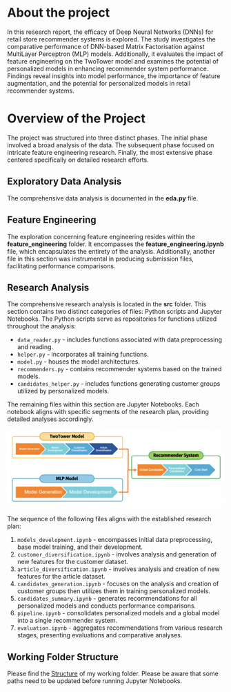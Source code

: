 # About the project
In this research report, the efficacy of Deep Neural Networks (DNNs) for retail store recommender systems is explored. The study investigates the comparative performance of DNN-based Matrix Factorisation against MultiLayer Perceptron (MLP) models. Additionally, it evaluates the impact of feature engineering on the TwoTower model and examines the potential of personalized models in enhancing recommender system performance. Findings reveal insights into model performance, the importance of feature augmentation, and the potential for personalized models in retail recommender systems.

# Overview of the Project
The project was structured into three distinct phases. The initial phase involved a broad analysis of the data. The subsequent phase focused on intricate feature engineering research. Finally, the most extensive phase centered specifically on detailed research efforts.

## Exploratory Data Analysis
The comprehensive data analysis is documented in the **eda.py** file.

## Feature Engineering
The exploration concerning feature engineering resides within the **feature_engineering** folder. It encompasses the **feature_engineering.ipynb** file, which encapsulates the entirety of the analysis. Additionally, another file in this section was instrumental in producing submission files, facilitating performance comparisons.

## Research Analysis
The comprehensive research analysis is located in the **src** folder. This section contains two distinct categories of files: Python scripts and Jupyter Notebooks. The Python scripts serve as repositories for functions utilized throughout the analysis:
- `data_reader.py` - includes functions associated with data preprocessing and reading.
- `helper.py` - incorporates all training functions.
- `model.py` - houses the model architectures.
- `recommenders.py` - contains recommender systems based on the trained models.
- `candidates_helper.py` - includes functions generating customer groups utilized by personalized models.

The remaining files within this section are Jupyter Notebooks. Each notebook aligns with specific segments of the research plan, providing detailed analyses accordingly.

![Research Plan](research_plan.png)

The sequence of the following files aligns with the established research plan:
1) `models_development.ipynb` - encompasses initial data preprocessing, base model training, and their development.
2) `customer_diversification.ipynb` - involves analysis and generation of new features for the customer dataset.
3) `article_diversification.ipynb` - involves analysis and creation of new features for the article dataset.
4) `candidates_generation.ipynb` - focuses on the analysis and creation of customer groups then utilizes them in training personalized models.
5) `candidates_summary.ipynb` - generates recommendations for all personalized models and conducts performance comparisons.
6) `pipeline.ipynb` - consolidates personalized models and a global model into a single recommender system.
7) `evaluation.ipynb` - aggregates recommendations from various research stages, presenting evaluations and comparative analyses.

## Working Folder Structure
Please find the [Structure](data_structure.txt) of my working folder. Please be aware that some paths need to be updated before running Jupyter Notebooks.
